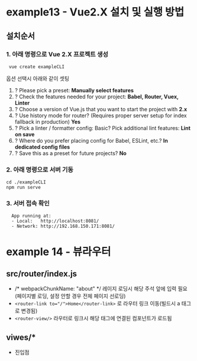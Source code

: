 # example13 - Vue2.X 설치 및 실행 방법

## 설치순서

### 1. 아래 명령으로 Vue 2.X 프로젝트 생성
```
 vue create exampleCLI
```
 옵션 선택시 아래와 같이 셋팅
   1. ? Please pick a preset: **Manually select features**
   2. ? Check the features needed for your project: **Babel, Router, Vuex, Linter**
   3. ? Choose a version of Vue.js that you want to start the project with **2.x**
   4. ? Use history mode for router? (Requires proper server setup for index fallback in production) **Yes**
   5. ? Pick a linter / formatter config: Basic? Pick additional lint features: **Lint on save**
   6. ? Where do you prefer placing config for Babel, ESLint, etc.? **In dedicated config files**
   7. ? Save this as a preset for future projects? **No**


### 2. 아래 명령으로 서버 기동
```
cd ./exampleCLI
npm run serve
```

### 3. 서버 접속 확인
```
  App running at:
  - Local:   http://localhost:8081/
  - Network: http://192.168.150.171:8081/
```

# example 14 - 뷰라우터
## src/router/index.js
- /* webpackChunkName: "about" */ 레이지 로딩시 해당 주석 앞에 입력 필요(페이지별 로딩, 설정 안할 경우 전체 페이지 선로딩)
- ```<router-link to="/">Home</router-link>``` 로 라우터 링크 이동(빌드시 a 태그로 변경됨)
- ```<router-view/>``` 라우터로 링크시 해당 태그에 연결된 컴포넌트가 로드됨
## viwes/*
- 진입점